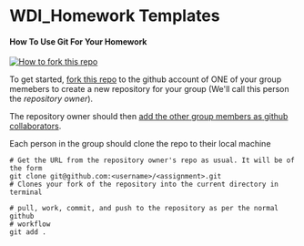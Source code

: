 
WDI_Homework Templates
=================

#### How To Use Git For Your Homework
[![How to fork this
repo](https://github-images.s3.amazonaws.com/help/Bootcamp-Fork.png)](../../fork)

To get started, [fork this repo](../../fork) to the github account of ONE of your group
memebers to create a new repository for your group (We'll call this person the
*repository owner*). 


The repository owner should then [add the other group members as
github collaborators](https://help.github.com/articles/how-do-i-add-a-collaborator). 

Each person in the group should clone the repo to their local machine

```
# Get the URL from the repository owner's repo as usual. It will be of the form
git clone git@github.com:<username>/<assignment>.git 
# Clones your fork of the repository into the current directory in terminal
```

```
# pull, work, commit, and push to the repository as per the normal github
# workflow
git add .
